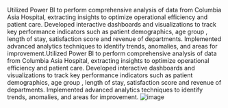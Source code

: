 Utilized Power BI to perform comprehensive analysis of data from Columbia Asia Hospital, extracting insights to optimize operational efficiency and patient care. Developed interactive dashboards and visualizations to track key performance indicators such as patient demographics, age group , length of stay, satisfaction score and revenue of departments. Implemented advanced analytics techniques to identify trends, anomalies, and areas for improvement.Utilized Power BI to perform comprehensive analysis of data from Columbia Asia Hospital, extracting insights to optimize operational efficiency and patient care. Developed interactive dashboards and visualizations to track key performance indicators such as patient demographics, age group , length of stay, satisfaction score and revenue of departments. Implemented advanced analytics techniques to identify trends, anomalies, and areas for improvement.
![image](https://github.com/user-attachments/assets/fae0ce75-81b2-4abb-b921-df31aff9a973)
